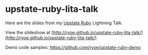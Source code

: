 upstate-ruby-lita-talk
================

Here are the slides from my [Upstate Ruby](http://www.meetup.com/Upstate-Ruby/) Lightning Talk.

View the slideshow at [http://ryoe.github.io/upstate-ruby-lita-talk/](http://ryoe.github.io/upstate-ruby-lita-talk/)

Demo code samples: https://github.com/ryoe/upstate-ruby-demo
